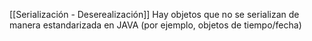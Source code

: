 [[Serialización - Deserealización]]
Hay objetos que no se serializan de manera estandarizada en JAVA (por ejemplo, objetos de tiempo/fecha)
